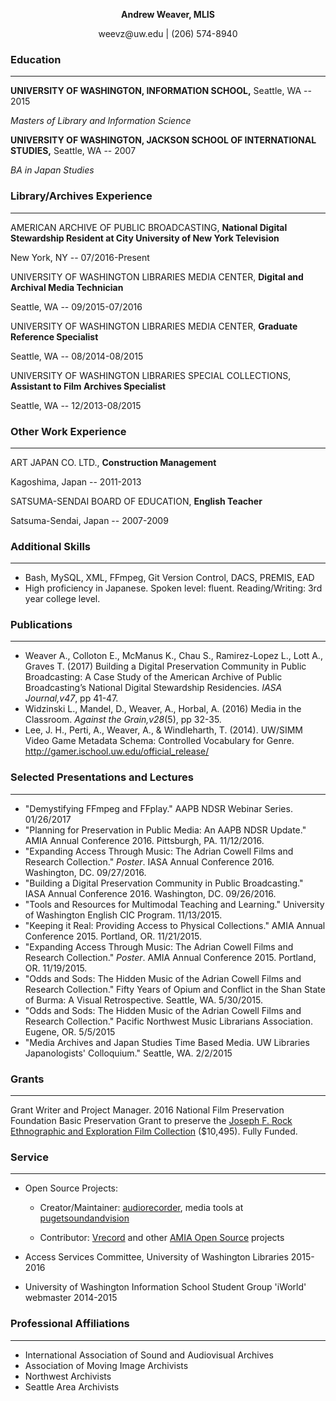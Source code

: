 <p align="center"><strong>Andrew Weaver, MLIS</strong></p>
<p align="center">weevz@uw.edu | (206) 574-8940</p>

### Education
---
__UNIVERSITY OF WASHINGTON, INFORMATION SCHOOL,__ Seattle, WA -- 2015

_Masters of Library and Information Science_


__UNIVERSITY OF WASHINGTON, JACKSON SCHOOL OF INTERNATIONAL STUDIES,__ Seattle, WA -- 2007

_BA in Japan Studies_

### Library/Archives Experience
---
AMERICAN ARCHIVE OF PUBLIC BROADCASTING, __National Digital Stewardship Resident at City University of New York Television__ 

New York, NY -- 07/2016-Present

UNIVERSITY OF WASHINGTON LIBRARIES MEDIA CENTER, __Digital and Archival Media Technician__ 

Seattle, WA -- 09/2015-07/2016

UNIVERSITY OF WASHINGTON LIBRARIES MEDIA CENTER, __Graduate Reference Specialist__ 

Seattle, WA -- 08/2014-08/2015

UNIVERSITY OF WASHINGTON LIBRARIES SPECIAL COLLECTIONS, __Assistant to Film Archives Specialist__ 

Seattle, WA -- 12/2013-08/2015

### Other Work Experience
---
ART JAPAN CO. LTD., __Construction Management__

Kagoshima, Japan -- 2011-2013

SATSUMA-SENDAI BOARD OF EDUCATION, __English Teacher__

Satsuma-Sendai, Japan -- 2007-2009

### Additional Skills
---
* Bash, MySQL, XML, FFmpeg, Git Version Control, DACS, PREMIS, EAD
* High proficiency in Japanese. Spoken level: fluent. Reading/Writing: 3rd year college level.


### Publications
---
* Weaver A., Colloton E., McManus K., Chau S., Ramirez-Lopez L., Lott A., Graves T. (2017) Building a Digital Preservation Community in Public Broadcasting: A Case Study of the American Archive of Public Broadcasting’s National Digital Stewardship Residencies. _IASA Journal,v47_, pp 41-47.
* Widzinski L., Mandel, D., Weaver, A., Horbal, A. (2016) Media in the Classroom. _Against the Grain,v28_(5), pp 32-35.
* Lee, J. H., Perti, A., Weaver, A., & Windleharth, T. (2014). UW/SIMM Video Game Metadata Schema: Controlled Vocabulary for Genre. http://gamer.ischool.uw.edu/official_release/

### Selected Presentations and Lectures
---
* "Demystifying FFmpeg and FFplay." AAPB NDSR Webinar Series. 01/26/2017
* "Planning for Preservation in Public Media: An AAPB NDSR Update." AMIA Annual Conference 2016. Pittsburgh, PA. 11/12/2016.
* "Expanding Access Through Music: The Adrian Cowell Films and Research Collection." _Poster_. IASA Annual Conference 2016. Washington, DC. 09/27/2016. 
* "Building a Digital Preservation Community in Public Broadcasting." IASA Annual Conference 2016. Washington, DC. 09/26/2016.
* "Tools and Resources for Multimodal Teaching and Learning." University of Washington English CIC Program. 11/13/2015.
* "Keeping it Real: Providing Access to Physical Collections." AMIA Annual Conference 2015. Portland, OR. 11/21/2015.
* "Expanding Access Through Music: The Adrian Cowell Films and Research Collection." _Poster_. AMIA Annual Conference 2015. Portland, OR. 11/19/2015.
* "Odds and Sods: The Hidden Music of the Adrian Cowell Films and Research Collection." Fifty Years of Opium and Conflict in the Shan State of Burma: A Visual Retrospective. Seattle, WA. 5/30/2015.
* "Odds and Sods: The Hidden Music of the Adrian Cowell Films and Research Collection." Pacific Northwest Music Librarians Association. Eugene, OR. 5/5/2015
* "Media Archives and Japan Studies Time Based Media. UW Libraries Japanologists' Colloquium." Seattle, WA. 2/2/2015

### Grants
---
Grant Writer and Project Manager. 2016 National Film Preservation Foundation Basic Preservation Grant to preserve the [Joseph F. Rock Ethnographic and Exploration Film Collection](http://archiveswest.orbiscascade.org/ark:/80444/xv60098/op=fstyle.aspx?t=i&q=waseumc) ($10,495). Fully Funded.

### Service
---
* Open Source Projects: 

  - Creator/Maintainer: [audiorecorder](https://github.com/amiaopensource/audiorecorder), media tools at [pugetsoundandvision](https://github.com/pugetsoundandvision) 

  - Contributor: [Vrecord](https://github.com/amiaopensource/vrecord) and other [AMIA Open Source](https://github.com/amiaopensource) projects
* Access Services Committee, University of Washington Libraries 2015-2016
* University of Washington Information School Student Group 'iWorld' webmaster 2014-2015

### Professional Affiliations
---
* International Association of Sound and Audiovisual Archives
* Association of Moving Image Archivists
* Northwest Archivists
* Seattle Area Archivists
